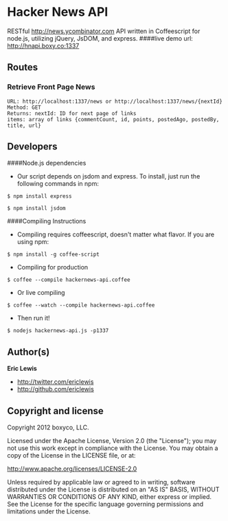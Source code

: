 # Hacker News API

RESTful http://news.ycombinator.com API written in Coffeescript for node.js, utilizing jQuery, JsDOM, and express.
####live demo url:
http://hnapi.boxy.co:1337

## Routes
### Retrieve Front Page News
	URL: http://localhost:1337/news or http://localhost:1337/news/{nextId}
	Method: GET
	Returns: nextId: ID for next page of links
	items: array of links {commentCount, id, points, postedAgo, postedBy, title, url}


## Developers
####Node.js dependencies
+ Our script depends on jsdom and express. To install, just run the following commands in npm:

```
$ npm install express
```

```
$ npm install jsdom
```

####Compiling Instructions
+ Compiling requires coffeescript, doesn't matter what flavor. If you are using npm:
```
$ npm install -g coffee-script
```

+ Compiling for production
```
$ coffee --compile hackernews-api.coffee
```
+ Or live compiling
```
$ coffee --watch --compile hackernews-api.coffee
```
+ Then run it!
```
$ nodejs hackernews-api.js -p1337
```

## Author(s)

**Eric Lewis**

+ http://twitter.com/ericlewis
+ http://github.com/ericlewis

## Copyright and license
Copyright 2012 boxyco, LLC.

Licensed under the Apache License, Version 2.0 (the "License"); you may not use this work except in compliance with the License. You may obtain a copy of the License in the LICENSE file, or at:

http://www.apache.org/licenses/LICENSE-2.0

Unless required by applicable law or agreed to in writing, software distributed under the License is distributed on an "AS IS" BASIS, WITHOUT WARRANTIES OR CONDITIONS OF ANY KIND, either express or implied. See the License for the specific language governing permissions and limitations under the License.